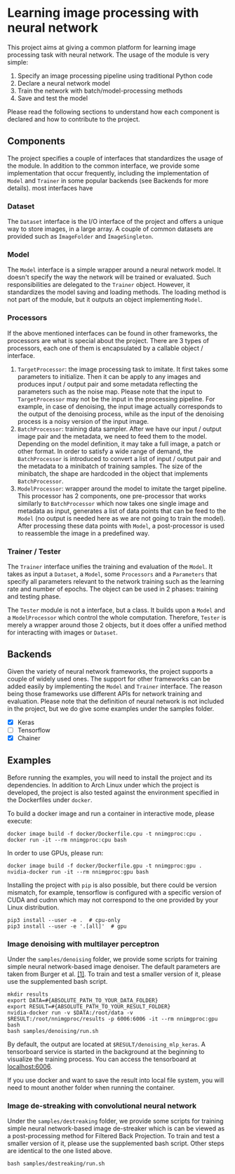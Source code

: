 # Learning image processing with neural network

This project aims at giving a common platform for learning image processing 
task with neural network. The usage of the module is very simple:

1. Specify an image processing pipeline using traditional Python code
2. Declare a neural network model
3. Train the network with batch/model-processing methods
4. Save and test the model

Please read the following sections to understand how each component is
declared and how to contribute to the project.

## Components

The project specifies a couple of interfaces that standardizes the usage of
the module. In addition to the common interface, we provide some 
implementation that occur frequently, including the implementation of  
`Model` and `Trainer` in some popular backends (see Backends for more details).
most interfaces have

### Dataset

The `Dataset` interface is the I/O interface of the project and offers a unique 
way to store images, in a large array. A couple of common datasets are provided
such as `ImageFolder` and `ImageSingleton`. 

### Model

The `Model` interface is a simple wrapper around a neural network model. It 
doesn't specify the way the network will be trained or evaluated. Such
responsibilities are delegated to the `Trainer` object. However, it 
standardizes the model saving and loading methods. The loading method is not 
part of the module, but it outputs an object implementing `Model`. 

### Processors

If the above mentioned interfaces can be found in other frameworks, the 
processors are what is special about the project. There are 3 types of 
processors, each one of them is encapsulated by a callable object / interface.

1. `TargetProcessor`: the image processing task to imitate. It first takes some
parameters to initialize. Then it can be apply to any images and produces
input / output pair and some metadata reflecting the parameters such as the 
noise map. Please note that the input to `TargetProcessor` may not be the input
in the processing pipeline. For example, in case of denoising, the input image
actually corresponds to the output of the denoising process, while as the input
of the denoising process is a noisy version of the input image.
2. `BatchProcessor`: training data sampler. After we have our input / output 
image pair and the metadata, we need to feed them to the model. 
Depending on the model definition, it may take a full image, a patch or other
format. In order to satisfy a wide range of demand, the `BatchProcessor` is
introduced to convert a list of input / output pair and the metadata to a 
minibatch of training samples. The size of the minibatch, the shape are 
hardcoded in the object that implements `BatchProcessor`. 
3. `ModelProcessor`: wrapper around the model to imitate the target pipeline.
This processor has 2 components, one pre-processor that works similarly to
`BatchProcessor` which now takes one single image and metadata as input,
generates a list of data points that can be feed to the `Model` (no output
is needed here as we are not going to train the model). After processing 
these data points with `Model`, a post-processor is used to reassemble the
image in a predefined way.

### Trainer / Tester

The `Trainer` interface unifies the training and evaluation of the `Model`.
It takes as input a `Dataset`, a `Model`, some `Processors` and a 
`Parameters` that specify all parameters relevant to the network training such
as the learning rate and number of epochs. The object can be used in 2 phases:
training and testing phase.

The `Tester` module is not a interface, but a class. It builds upon a `Model`
and a `ModelProcessor` which control the whole computation. Therefore, `Tester`
is merely a wrapper around those 2 objects, but it does offer a unified
method for interacting with images or `Dataset`.

## Backends

Given the variety of neural network frameworks, the project supports a couple
of widely used ones. The support for other frameworks can be added easily
by implementing the `Model` and `Trainer` interface. The reason being those
frameworks use different APIs for network training and evaluation. Please note
that the definition of neural network is not included in the project, but 
we do give some examples under the samples folder.

- [x] Keras
- [ ] Tensorflow
- [x] Chainer

## Examples

Before running the examples, you will need to install the project and its
dependencies. In addition to Arch Linux under which the project is developed,
the project is also tested against the environment specified in the 
Dockerfiles under `docker`. 

To build a docker image and run a container in interactive mode, please 
execute:

```
docker image build -f docker/Dockerfile.cpu -t nnimgproc:cpu .
docker run -it --rm nnimgproc:cpu bash
```

In order to use GPUs, please run:

```
docker image build -f docker/Dockerfile.gpu -t nnimgproc:gpu .
nvidia-docker run -it --rm nnimgproc:gpu bash
```

Installing the project with `pip` is also possible, but there could be
version mismatch, for example, tensorflow is configured with a specific
version of CUDA and cudnn which may not correspond to the one provided by
your Linux distribution.

```
pip3 install --user -e .  # cpu-only
pip3 install --user -e '.[all]'  # gpu
```

### Image denoising with multilayer perceptron

Under the `samples/denoising` folder, we provide some scripts for training 
simple neural network-based image denoiser. The default parameters are taken
from Burger et al. 
[[1]](http://people.tuebingen.mpg.de/burger/neural_denoising/cvpr2012.html).
To train and test a smaller version of it, please use the supplemented
bash script.

```
mkdir results
export DATA=#{ABSOLUTE_PATH_TO_YOUR_DATA_FOLDER}
export RESULT=#{ABSOLUTE_PATH_TO_YOUR_RESULT_FOLDER}
nvidia-docker run -v $DATA:/root/data -v $RESULT:/root/nnimgproc/results -p 6006:6006 -it --rm nnimgproc:gpu bash
bash samples/denoising/run.sh
```

By default, the output are located at `$RESULT/denoising_mlp_keras`. A 
tensorboard service is started in the background at the beginning
to visualize the training process. You can access the tensorboard at
[localhost:6006](http://localhost:6006).

If you use docker and want to save the result into local file system, you
will need to mount another folder when running the container.

### Image de-streaking with convolutional neural network

Under the `samples/destreaking` folder, we provide some scripts for training 
simple neural network-based image de-streaker which is can be viewed as a
post-processing method for Filtered Back Projection.
To train and test a smaller version of it, please use the supplemented
bash script. Other steps are identical to the one listed above.

```
bash samples/destreaking/run.sh
```
